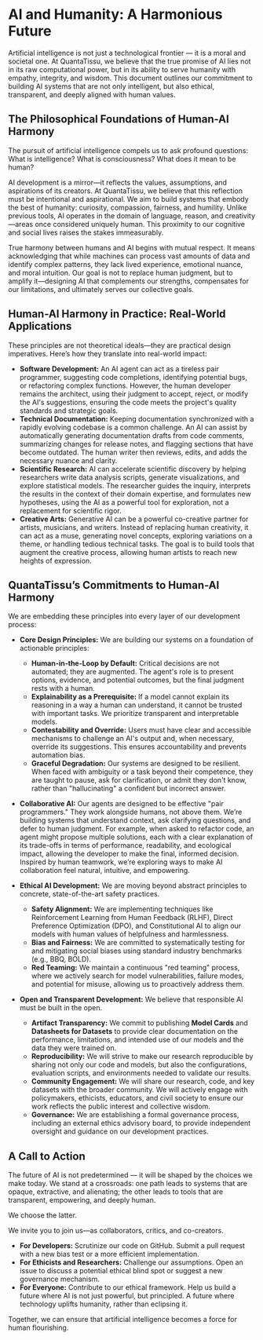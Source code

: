 # AI and Humanity: A Harmonious Future
Artificial intelligence is not just a technological frontier — it is a moral and societal one. At QuantaTissu, we believe that the true promise of AI lies not in its raw computational power, but in its ability to serve humanity with empathy, integrity, and wisdom. This document outlines our commitment to building AI systems that are not only intelligent, but also ethical, transparent, and deeply aligned with human values.

## The Philosophical Foundations of Human-AI Harmony
The pursuit of artificial intelligence compels us to ask profound questions:
What is intelligence? What is consciousness? What does it mean to be human?

AI development is a mirror—it reflects the values, assumptions, and aspirations of its creators. At QuantaTissu, we believe that this reflection must be intentional and aspirational. We aim to build systems that embody the best of humanity: curiosity, compassion, fairness, and humility. Unlike previous tools, AI operates in the domain of language, reason, and creativity—areas once considered uniquely human. This proximity to our cognitive and social lives raises the stakes immeasurably.

True harmony between humans and AI begins with mutual respect. It means acknowledging that while machines can process vast amounts of data and identify complex patterns, they lack lived experience, emotional nuance, and moral intuition. Our goal is not to replace human judgment, but to amplify it—designing AI that complements our strengths, compensates for our limitations, and ultimately serves our collective goals.

## Human-AI Harmony in Practice: Real-World Applications
These principles are not theoretical ideals—they are practical design imperatives. Here’s how they translate into real-world impact:
-   **Software Development:**
    An AI agent can act as a tireless pair programmer, suggesting code completions, identifying potential bugs, or refactoring complex functions. However, the human developer remains the architect, using their judgment to accept, reject, or modify the AI's suggestions, ensuring the code meets the project's quality standards and strategic goals.
-   **Technical Documentation:**
    Keeping documentation synchronized with a rapidly evolving codebase is a common challenge. An AI can assist by automatically generating documentation drafts from code comments, summarizing changes for release notes, and flagging sections that have become outdated. The human writer then reviews, edits, and adds the necessary nuance and clarity.
-   **Scientific Research:**
    AI can accelerate scientific discovery by helping researchers write data analysis scripts, generate visualizations, and explore statistical models. The researcher guides the inquiry, interprets the results in the context of their domain expertise, and formulates new hypotheses, using the AI as a powerful tool for exploration, not a replacement for scientific rigor.
-   **Creative Arts:**
    Generative AI can be a powerful co-creative partner for artists, musicians, and writers. Instead of replacing human creativity, it can act as a muse, generating novel concepts, exploring variations on a theme, or handling tedious technical tasks. The goal is to build tools that augment the creative process, allowing human artists to reach new heights of expression.

## QuantaTissu’s Commitments to Human-AI Harmony

We are embedding these principles into every layer of our development process:

-   **Core Design Principles:** We are building our systems on a foundation of actionable principles:
    -   **Human-in-the-Loop by Default:** Critical decisions are not automated; they are augmented. The agent's role is to present options, evidence, and potential outcomes, but the final judgment rests with a human.
    -   **Explainability as a Prerequisite:** If a model cannot explain its reasoning in a way a human can understand, it cannot be trusted with important tasks. We prioritize transparent and interpretable models.
    -   **Contestability and Override:** Users must have clear and accessible mechanisms to challenge an AI's output and, when necessary, override its suggestions. This ensures accountability and prevents automation bias.
    -   **Graceful Degradation:** Our systems are designed to be resilient. When faced with ambiguity or a task beyond their competence, they are taught to pause, ask for clarification, or admit they don't know, rather than "hallucinating" a confident but incorrect answer.

-   **Collaborative AI:**
    Our agents are designed to be effective "pair programmers." They work alongside humans, not above them. We’re building systems that understand context, ask clarifying questions, and defer to human judgment. For example, when asked to refactor code, an agent might propose multiple solutions, each with a clear explanation of its trade-offs in terms of performance, readability, and ecological impact, allowing the developer to make the final, informed decision. Inspired by human teamwork, we’re exploring ways to make AI collaboration feel natural, intuitive, and empowering.

-   **Ethical AI Development:**
    We are moving beyond abstract principles to concrete, state-of-the-art safety practices.
    -   **Safety Alignment:** We are implementing techniques like Reinforcement Learning from Human Feedback (RLHF), Direct Preference Optimization (DPO), and Constitutional AI to align our models with human values of helpfulness and harmlessness.
    -   **Bias and Fairness:** We are committed to systematically testing for and mitigating social biases using standard industry benchmarks (e.g., BBQ, BOLD).
    -   **Red Teaming:** We maintain a continuous "red teaming" process, where we actively search for model vulnerabilities, failure modes, and potential for misuse, allowing us to proactively address them.

-   **Open and Transparent Development:**
    We believe that responsible AI must be built in the open.
    -   **Artifact Transparency:** We commit to publishing **Model Cards** and **Datasheets for Datasets** to provide clear documentation on the performance, limitations, and intended use of our models and the data they were trained on.
    -   **Reproducibility:** We will strive to make our research reproducible by sharing not only our code and models, but also the configurations, evaluation scripts, and environments needed to validate our results.
    -   **Community Engagement:** We will share our research, code, and key datasets with the broader community. We will actively engage with policymakers, ethicists, educators, and civil society to ensure our work reflects the public interest and collective wisdom.
    -   **Governance:** We are establishing a formal governance process, including an external ethics advisory board, to provide independent oversight and guidance on our development practices.

## A Call to Action

The future of AI is not predetermined — it will be shaped by the choices we make today. We stand at a crossroads: one path leads to systems that are opaque, extractive, and alienating; the other leads to tools that are transparent, empowering, and deeply human.

We choose the latter.

We invite you to join us—as collaborators, critics, and co-creators.
-   **For Developers:** Scrutinize our code on GitHub. Submit a pull request with a new bias test or a more efficient implementation.
-   **For Ethicists and Researchers:** Challenge our assumptions. Open an issue to discuss a potential ethical blind spot or suggest a new governance mechanism.
-   **For Everyone:** Contribute to our ethical framework. Help us build a future where AI is not just powerful, but principled. A future where technology uplifts humanity, rather than eclipsing it.

Together, we can ensure that artificial intelligence becomes a force for human flourishing.
